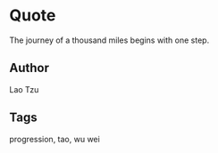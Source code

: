 # Quote

The journey of a thousand miles begins with one step.

## Author

Lao Tzu

## Tags

progression, tao, wu wei
